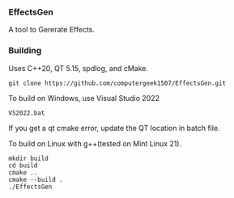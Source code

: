 ### EffectsGen

A tool to Gererate Effects.

### Building
Uses C++20, QT 5.15, spdlog, and cMake.

```git clone https://github.com/computergeek1507/EffectsGen.git```

To build on Windows, use Visual Studio 2022

```VS2022.bat```

If you get a qt cmake error, update the QT location in batch file.

To build on Linux with g++(tested on Mint Linux 21).

```
mkdir build
cd build
cmake ..
cmake --build .
./EffectsGen
```
